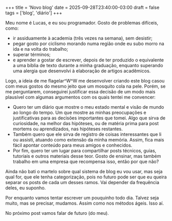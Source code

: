+++
title = 'Novo blog'
date = 2025-09-28T23:40:00-03:00
draft = false
tags = ['blog', 'diário']
+++

Meu nome é Lucas, e eu sou programador. Gosto de problemas difíceis, como:

- ir assiduamente à academia (três vezes na semana), sem desistir;
- pegar gosto por ciclismo morando numa região onde eu subo morro na ida e na volta do trabalho;
- superar términos;
- e aprender a gostar de escrever, depois de ter produzido o equivalente a uma bíblia de texto durante a minha graduação, enquanto superando uma alergia que desenvolvi à elaboração de artigos acadêmicos.

Logo, a ideia de me flagelar^W^W me desenvolver criando este blog casou com meus gostos do mesmo jeito que um mosquito cola na pele. Porém, se me perguntarem, conseguirei justificar essa decisão de um modo mais plausível com algumas argumentos com os quais tentei me convencer:

- Quero ter um diário que mostre o meu estado mental e visão de mundo ao longo do tempo. Um que mostre as minhas preocupações e justificativas para as decisões importantes que tomei. Algo que sirva de curiosidade, na melhor das hipóteses, ou de matéria prima para post mortems ou aprendizados, nas hipóteses restantes.
- Também quero que ele sirva de registro de coisas interessantes que li ou assisti, atuando como extensão da minha memória. Assim, fica mais fácil apontar conteúdo para meus amigos e conhecidos.
- Por fim, quero ter um lugar para compartilhar posts técnicos, guias, tutoriais e outros materiais desse teor. Gosto de ensinar, mas também trabalho em uma empresa que recompensa isso, então por que não?

Ainda não bati o martelo sobre qual sistema de blog eu vou usar, mas seja qual for, que ele tenha categorização, pois no futuro pode ser que eu queira separar os posts de cada um desses ramos. Vai depender da frequência deles, eu suponho.

Por enquanto vamos tentar escrever um pouquinho todo dia. Talvez seja muito, mas se precisar, mudamos. Assim como nos métodos ágeis. Isso aí.

No próximo post vamos falar de futuro (do meu).
